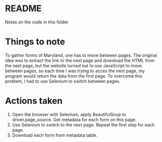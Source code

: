 # README

Notes on the code in this folder

# Things to note

To gather forms of Maryland, one has to move between pages. The original idea was to extract the link to the next page and download the HTML from the next page, but the website turned out to use JavaScript to move between pages, so each time I was trying to acces the next page, my program would return the data from the first page. To overcome this problem, I had to use Selenium to switch between pages.

# Actions taken

1. Open the browser with Selenium, apply BeautifulSoup to driver.page_source. Get metadata for each form on this page.
2. Use Selenium to switch to the next page. Repeat the first step for each page.
3. Download each form from metadata table.